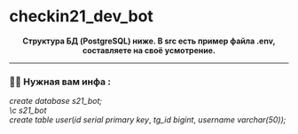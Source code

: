 # checkin21_dev_bot

<div id="header" align="center">
  <b>Cтруктура БД (PostgreSQL) ниже. В src есть пример файла .env, составляете на своё усмотрение.</b>
</div>


---

### :man_technologist: Нужная вам инфа :
<div>
  <i>create database s21_bot;</i>
</div>
<div>
  <i>\c s21_bot</i>
</div>
<div>
  <i>create table user</i>(<i>id serial primary key</i>,
  <i>tg_id bigint</i>,
  <i>username varchar(50));</i>
</div>

